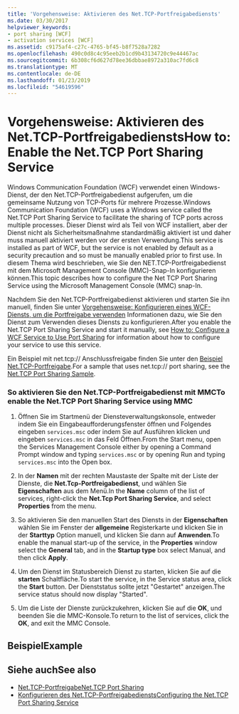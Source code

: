 ```yaml
---
title: 'Vorgehensweise: Aktivieren des Net.TCP-Portfreigabediensts'
ms.date: 03/30/2017
helpviewer_keywords:
- port sharing [WCF]
- activation services [WCF]
ms.assetid: c9175af4-c27c-4765-bf45-b8f7528a7282
ms.openlocfilehash: 490c0d8c4c95eeb2b1cd9b43134720c9e44467ac
ms.sourcegitcommit: 6b308cf6d627d78ee36dbbae8972a310ac7fd6c8
ms.translationtype: MT
ms.contentlocale: de-DE
ms.lasthandoff: 01/23/2019
ms.locfileid: "54619596"
---
```

# <a name="how-to-enable-the-nettcp-port-sharing-service"></a><span data-ttu-id="2db3a-102">Vorgehensweise: Aktivieren des Net.TCP-Portfreigabediensts</span><span class="sxs-lookup"><span data-stu-id="2db3a-102">How to: Enable the Net.TCP Port Sharing Service</span></span>
<span data-ttu-id="2db3a-103">Windows Communication Foundation (WCF) verwendet einen Windows-Dienst, der den Net.TCP-Portfreigabedienst aufgerufen, um die gemeinsame Nutzung von TCP-Ports für mehrere Prozesse.</span><span class="sxs-lookup"><span data-stu-id="2db3a-103">Windows Communication Foundation (WCF) uses a Windows service called the Net.TCP Port Sharing Service to facilitate the sharing of TCP ports across multiple processes.</span></span> <span data-ttu-id="2db3a-104">Dieser Dienst wird als Teil von WCF installiert, aber der Dienst nicht als Sicherheitsmaßnahme standardmäßig aktiviert ist und daher muss manuell aktiviert werden vor der ersten Verwendung.</span><span class="sxs-lookup"><span data-stu-id="2db3a-104">This service is installed as part of WCF, but the service is not enabled by default as a security precaution and so must be manually enabled prior to first use.</span></span> <span data-ttu-id="2db3a-105">In diesem Thema wird beschrieben, wie Sie den NET.TCP-Portfreigabedienst mit dem Microsoft Management Console (MMC)-Snap-In konfigurieren können.</span><span class="sxs-lookup"><span data-stu-id="2db3a-105">This topic describes how to configure the Net TCP Port Sharing Service using the Microsoft Management Console (MMC) snap-In.</span></span>  
  
 <span data-ttu-id="2db3a-106">Nachdem Sie den Net.TCP-Portfreigabedienst aktivieren und starten Sie ihn manuell, finden Sie unter [Vorgehensweise: Konfigurieren eines WCF-Diensts, um die Portfreigabe verwenden](../../../../docs/framework/wcf/feature-details/how-to-configure-a-wcf-service-to-use-port-sharing.md) Informationen dazu, wie Sie den Dienst zum Verwenden dieses Diensts zu konfigurieren.</span><span class="sxs-lookup"><span data-stu-id="2db3a-106">After you enable the Net.TCP Port Sharing Service and start it manually, see [How to: Configure a WCF Service to Use Port Sharing](../../../../docs/framework/wcf/feature-details/how-to-configure-a-wcf-service-to-use-port-sharing.md) for information about how to configure your service to use this service.</span></span>  
  
 <span data-ttu-id="2db3a-107">Ein Beispiel mit net.tcp:// Anschlussfreigabe finden Sie unter den [Beispiel Net.TCP-Portfreigabe](../../../../docs/framework/wcf/samples/net-tcp-port-sharing-sample.md).</span><span class="sxs-lookup"><span data-stu-id="2db3a-107">For a sample that uses net.tcp:// port sharing, see the [Net.TCP Port Sharing Sample](../../../../docs/framework/wcf/samples/net-tcp-port-sharing-sample.md).</span></span>  
  
### <a name="to-enable-the-nettcp-port-sharing-service-using-mmc"></a><span data-ttu-id="2db3a-108">So aktivieren Sie den Net.TCP-Portfreigabedienst mit MMC</span><span class="sxs-lookup"><span data-stu-id="2db3a-108">To enable the Net.TCP Port Sharing Service using MMC</span></span>  
  
1.  <span data-ttu-id="2db3a-109">Öffnen Sie im Startmenü der Diensteverwaltungskonsole, entweder indem Sie ein Eingabeaufforderungsfenster öffnen und Folgendes eingeben `services.msc` oder indem Sie auf Ausführen klicken und eingeben `services.msc` in das Feld Öffnen.</span><span class="sxs-lookup"><span data-stu-id="2db3a-109">From the Start menu, open the Services Management Console either by opening a Command Prompt window and typing `services.msc` or by opening Run and typing `services.msc` into the Open box.</span></span>  
  
2.  <span data-ttu-id="2db3a-110">In der **Namen** mit der rechten Maustaste der Spalte mit der Liste der Dienste, die **Net.Tcp-Portfreigabedienst**, und wählen Sie **Eigenschaften** aus dem Menü.</span><span class="sxs-lookup"><span data-stu-id="2db3a-110">In the **Name** column of the list of services, right-click the **Net.Tcp Port Sharing Service**, and select **Properties** from the menu.</span></span>  
  
3.  <span data-ttu-id="2db3a-111">So aktivieren Sie den manuellen Start des Diensts in der **Eigenschaften** wählen Sie im Fenster der **allgemeine** Registerkarte und klicken Sie in der **Starttyp** Option manuell, und klicken Sie dann auf **Anwenden**.</span><span class="sxs-lookup"><span data-stu-id="2db3a-111">To enable the manual start-up of the service, in the **Properties** window select the **General** tab, and in the **Startup type** box select Manual, and then click **Apply**.</span></span>  
  
4.  <span data-ttu-id="2db3a-112">Um den Dienst im Statusbereich Dienst zu starten, klicken Sie auf die **starten** Schaltfläche.</span><span class="sxs-lookup"><span data-stu-id="2db3a-112">To start the service,  in the Service status area, click the **Start** button.</span></span> <span data-ttu-id="2db3a-113">Der Dienststatus sollte jetzt "Gestartet" anzeigen.</span><span class="sxs-lookup"><span data-stu-id="2db3a-113">The service status should now display "Started".</span></span>  
  
5.  <span data-ttu-id="2db3a-114">Um die Liste der Dienste zurückzukehren, klicken Sie auf die **OK**, und beenden Sie die MMC-Konsole.</span><span class="sxs-lookup"><span data-stu-id="2db3a-114">To return to the list of services, click the **OK**, and exit the MMC Console.</span></span>  
  
## <a name="example"></a><span data-ttu-id="2db3a-115">Beispiel</span><span class="sxs-lookup"><span data-stu-id="2db3a-115">Example</span></span>  
  
## <a name="see-also"></a><span data-ttu-id="2db3a-116">Siehe auch</span><span class="sxs-lookup"><span data-stu-id="2db3a-116">See also</span></span>
- [<span data-ttu-id="2db3a-117">Net.TCP-Portfreigabe</span><span class="sxs-lookup"><span data-stu-id="2db3a-117">Net.TCP Port Sharing</span></span>](../../../../docs/framework/wcf/feature-details/net-tcp-port-sharing.md)
- [<span data-ttu-id="2db3a-118">Konfigurieren des Net.TCP-Portfreigabediensts</span><span class="sxs-lookup"><span data-stu-id="2db3a-118">Configuring the Net.TCP Port Sharing Service</span></span>](../../../../docs/framework/wcf/feature-details/configuring-the-net-tcp-port-sharing-service.md)
